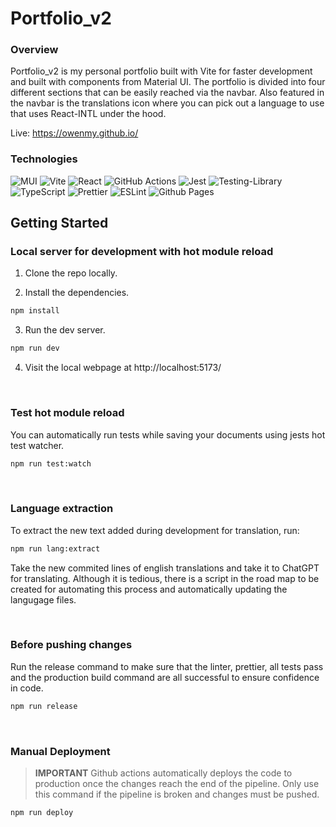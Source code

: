 # Portfolio_v2

### Overview

Portfolio_v2 is my personal portfolio built with Vite for faster development and built with components from Material UI. The portfolio is divided into four different sections that can be easily reached via the navbar. Also featured in the navbar is the translations icon where you can pick out a language to use that uses React-INTL under the hood.

Live: https://owenmy.github.io/

### Technologies

![MUI](https://img.shields.io/badge/MUI-007FFF.svg?style=for-the-badge&logo=MUI&logoColor=white) ![Vite](https://img.shields.io/badge/Vite-646CFF.svg?style=for-the-badge&logo=Vite&logoColor=white) ![React](https://img.shields.io/badge/React-61DAFB.svg?style=for-the-badge&logo=React&logoColor=black) ![GitHub Actions](https://img.shields.io/badge/github%20actions-%232671E5.svg?style=for-the-badge&logo=githubactions&logoColor=white) ![Jest](https://img.shields.io/badge/-jest-%23C21325?style=for-the-badge&logo=jest&logoColor=white) ![Testing-Library](https://img.shields.io/badge/-TestingLibrary-%23E33332?style=for-the-badge&logo=testing-library&logoColor=white) ![TypeScript](https://img.shields.io/badge/typescript-%23007ACC.svg?style=for-the-badge&logo=typescript&logoColor=white) ![Prettier](https://img.shields.io/badge/prettier-%23F7B93E.svg?style=for-the-badge&logo=prettier&logoColor=black) ![ESLint](https://img.shields.io/badge/ESLint-4B3263?style=for-the-badge&logo=eslint&logoColor=white) ![Github Pages](https://img.shields.io/badge/github%20pages-121013?style=for-the-badge&logo=github&logoColor=white)

## Getting Started

### Local server for development with hot module reload

1. Clone the repo locally.

2. Install the dependencies.

```bash
npm install
```

3. Run the dev server.

```bash
npm run dev
```

4. Visit the local webpage at http://localhost:5173/

<br>

### Test hot module reload

You can automatically run tests while saving your documents using jests hot test watcher.

```bash
npm run test:watch
```

<br>

### Language extraction

To extract the new text added during development for translation, run:

```bash
npm run lang:extract
```

Take the new commited lines of english translations and take it to ChatGPT for translating. Although it is tedious, there is a script in the road map to be created for automating this process and automatically updating the langugage files.

<br>

### Before pushing changes

Run the release command to make sure that the linter, prettier, all tests pass and the production build command are all successful to ensure confidence in code.

```bash
npm run release
```

<br>

### Manual Deployment

> **IMPORTANT**
> Github actions automatically deploys the code to production once the changes reach the end of the pipeline. Only use this command if the pipeline is broken and changes must be pushed.

```bash
npm run deploy
```

<br>
